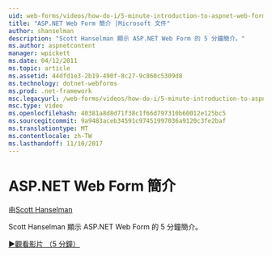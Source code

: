 ```yaml
---
uid: web-forms/videos/how-do-i/5-minute-introduction-to-aspnet-web-forms
title: "ASP.NET Web Form 簡介 |Microsoft 文件"
author: shanselman
description: "Scott Hanselman 顯示 ASP.NET Web Form 的 5 分鐘簡介。"
ms.author: aspnetcontent
manager: wpickett
ms.date: 04/12/2011
ms.topic: article
ms.assetid: 44dfd1e3-2b19-490f-8c27-9c860c5309d8
ms.technology: dotnet-webforms
ms.prod: .net-framework
msc.legacyurl: /web-forms/videos/how-do-i/5-minute-introduction-to-aspnet-web-forms
msc.type: video
ms.openlocfilehash: 40381a8d8d71f38c1f66d797310b60012e125bc5
ms.sourcegitcommit: 9a9483aceb34591c97451997036a9120c3fe2baf
ms.translationtype: MT
ms.contentlocale: zh-TW
ms.lasthandoff: 11/10/2017
---
```

<a name="intro-to-aspnet-web-forms"></a>ASP.NET Web Form 簡介
====================
由[Scott Hanselman](https://github.com/shanselman)

Scott Hanselman 顯示 ASP.NET Web Form 的 5 分鐘簡介。

[&#9654;觀看影片 （5 分鐘）](https://channel9.msdn.com/Blogs/ASP-NET-Site-Videos/5-minute-introduction-to-aspnet-web-forms)
